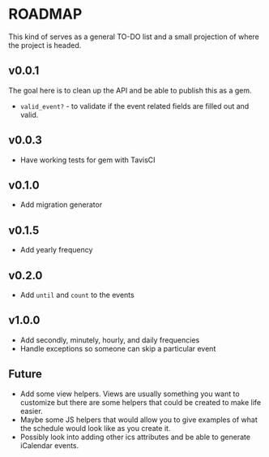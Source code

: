 # ROADMAP

This kind of serves as a general TO-DO list and a small projection of where the project is headed.

## v0.0.1

The goal here is to clean up the API and be able to publish this as a gem.

- `valid_event?` - to validate if the event related fields are filled out and valid.

## v0.0.3

- Have working tests for gem with TavisCI

## v0.1.0

- Add migration generator

## v0.1.5

- Add yearly frequency

## v0.2.0

- Add `until` and `count` to the events

## v1.0.0

- Add secondly, minutely, hourly, and daily frequencies
- Handle exceptions so someone can skip a particular event

## Future

- Add some view helpers. Views are usually something you want to customize but there are some helpers that could be created to make life easier.
- Maybe some JS helpers that would allow you to give examples of what the schedule would look like as you create it.
- Possibly look into adding other ics attributes and be able to generate iCalendar events.
